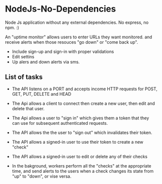 # NodeJs-No-Dependencies

Node Js application without any external dependencies. No express, no npm. :)

An "uptime monitor" allows users to enter URLs they want monitored. and receive alerts when those resouces "go down" or "come back up".

- Include sign-up and sign-in with proper validations
- Edit settins
- Up alers and down alerts via sms.

## List of tasks

- The API listens on a PORT and accepts income HTTP requests for POST, GET, PUT, DELETE and HEAD

- The Api allows a client to connect then create a new user, then edit and delete that user.

- The Api allows a user to "sign in" which gives them a token that they can use for subsequent authenticated requests.

- The API allows the the user to "sign out" which invalidates their token.

- The API allows a signed-in user to use their token to create a new "check"

- The API allows a signed-in user to edit or delete any of their checks

- In the bakground, workers perform all the "checks" at the appropriate time, and send alerts to the users when a check changes its state from "up" to "down", or vise versa.


